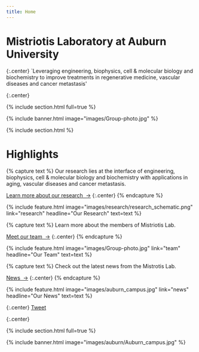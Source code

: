 ```yaml
---
title: Home
---
```


# Mistriotis Laboratory at Auburn University

{:.center}
`Leveraging engineering, biophysics, cell & molecular biology and biochemistry to improve treatments in regenerative medicine, vascular diseases and cancer metastasis'


{:.center}

{% include section.html full=true %}

{% include banner.html image="images/Group-photo.jpg" %}

{% include section.html %}

# Highlights

{% capture text %}
Our research lies at the interface of engineering, biophysics, cell & molecular biology and biochemistry with applications in aging, vascular diseases and cancer metastasis.

[Learn more about our research &nbsp;→](research)
{:.center}
{% endcapture %}

{%
  include feature.html
  image="images/research/research_schematic.png"
  link="research"
  headline="Our Research"
  text=text
%}

{% capture text %}
Learn more about the members of Mistriotis Lab.

[Meet our team &nbsp;→](team)
{:.center}
{% endcapture %}

{%
  include feature.html
  image="images/Group-photo.jpg"
  link="team"
  headline="Our Team"
  text=text
%}

{% capture text %}
Check out the latest news from the Mistrotis Lab.

[News &nbsp;→](news)
{:.center}
{% endcapture %}

{%
  include feature.html
  image="images/auburn_campus.jpg"
  link="news"
  headline="Our News"
  text=text
%}

{:.center}
<a href="https://twitter.com/share?ref_src=twsrc%5Etfw" class="twitter-share-button" data-show-count="false">Tweet</a><script async src="https://platform.twitter.com/widgets.js" charset="utf-8"></script>

{:.center}

{% include section.html full=true %}

{% include banner.html image="images/auburn/Auburn_campus.jpg" %}

